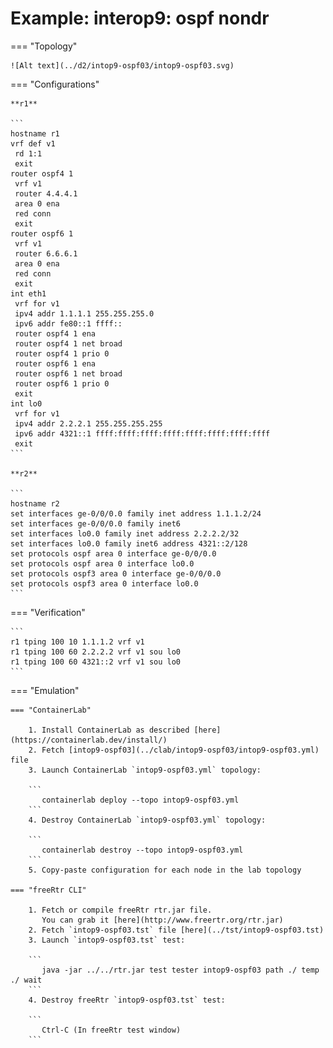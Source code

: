# Example: interop9: ospf nondr

=== "Topology"

    ![Alt text](../d2/intop9-ospf03/intop9-ospf03.svg)

=== "Configurations"

    **r1**

    ```
    hostname r1
    vrf def v1
     rd 1:1
     exit
    router ospf4 1
     vrf v1
     router 4.4.4.1
     area 0 ena
     red conn
     exit
    router ospf6 1
     vrf v1
     router 6.6.6.1
     area 0 ena
     red conn
     exit
    int eth1
     vrf for v1
     ipv4 addr 1.1.1.1 255.255.255.0
     ipv6 addr fe80::1 ffff::
     router ospf4 1 ena
     router ospf4 1 net broad
     router ospf4 1 prio 0
     router ospf6 1 ena
     router ospf6 1 net broad
     router ospf6 1 prio 0
     exit
    int lo0
     vrf for v1
     ipv4 addr 2.2.2.1 255.255.255.255
     ipv6 addr 4321::1 ffff:ffff:ffff:ffff:ffff:ffff:ffff:ffff
     exit
    ```

    **r2**

    ```
    hostname r2
    set interfaces ge-0/0/0.0 family inet address 1.1.1.2/24
    set interfaces ge-0/0/0.0 family inet6
    set interfaces lo0.0 family inet address 2.2.2.2/32
    set interfaces lo0.0 family inet6 address 4321::2/128
    set protocols ospf area 0 interface ge-0/0/0.0
    set protocols ospf area 0 interface lo0.0
    set protocols ospf3 area 0 interface ge-0/0/0.0
    set protocols ospf3 area 0 interface lo0.0
    ```

=== "Verification"

    ```
    r1 tping 100 10 1.1.1.2 vrf v1
    r1 tping 100 60 2.2.2.2 vrf v1 sou lo0
    r1 tping 100 60 4321::2 vrf v1 sou lo0
    ```

=== "Emulation"

    === "ContainerLab"

        1. Install ContainerLab as described [here](https://containerlab.dev/install/)  
        2. Fetch [intop9-ospf03](../clab/intop9-ospf03/intop9-ospf03.yml) file  
        3. Launch ContainerLab `intop9-ospf03.yml` topology:  

        ```
           containerlab deploy --topo intop9-ospf03.yml  
        ```
        4. Destroy ContainerLab `intop9-ospf03.yml` topology:  

        ```
           containerlab destroy --topo intop9-ospf03.yml  
        ```
        5. Copy-paste configuration for each node in the lab topology

    === "freeRtr CLI"

        1. Fetch or compile freeRtr rtr.jar file.  
           You can grab it [here](http://www.freertr.org/rtr.jar)  
        2. Fetch `intop9-ospf03.tst` file [here](../tst/intop9-ospf03.tst)  
        3. Launch `intop9-ospf03.tst` test:  

        ```
           java -jar ../../rtr.jar test tester intop9-ospf03 path ./ temp ./ wait
        ```
        4. Destroy freeRtr `intop9-ospf03.tst` test:  

        ```
           Ctrl-C (In freeRtr test window)
        ```

